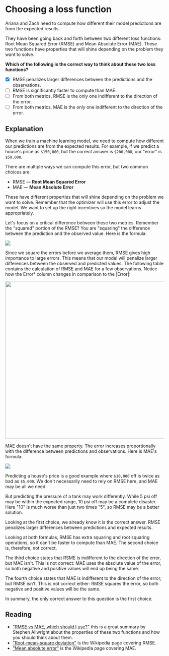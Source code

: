 # Choosing a loss function

Ariana and Zach need to compute how different their model predictions are from the expected results.

They have been going back and forth between two different loss functions: Root Mean Squared Error (RMSE) and Mean Absolute Error (MAE). These two functions have properties that will shine depending on the problem they want to solve.

**Which of the following is the correct way to think about these two loss functions?**

- [x] RMSE penalizes larger differences between the predictions and the observations.
- [ ] RMSE is significantly faster to compute than MAE.
- [ ] From both metrics, RMSE is the only one indifferent to the direction of the error.
- [ ] From both metrics, MAE is the only one indifferent to the direction of the error.

## Explanation

When we train a machine learning model, we need to compute how different our predictions are from the expected results. For example, if we predict a house's price as `$150,000`, but the correct answer is `$200,000`, our "error" is `$50,000`.

There are multiple ways we can compute this error, but two common choices are:

- RMSE — **Root Mean Squared Error**
- MAE — **Mean Absolute Error**

These have different properties that will shine depending on the problem we want to solve. Remember that the optimizer will use this error to adjust the model. We want to set up the right incentives so the model learns appropriately.

Let's focus on a critical difference between these two metrics. Remember the "squared" portion of the RMSE? You are "squaring" the difference between the prediction and the observed value. Here is the formula:

![](https://user-images.githubusercontent.com/1126730/170704538-41528db5-fcb0-4fe9-bdf1-e3af1880ddc9.png)

Since we square the errors before we average them, RMSE gives high importance to large errors. This means that our model will penalize larger differences between the observed and predicted values. The following table contains the calculation of RMSE and MAE for a few observations. Notice how the Error² column changes in comparison to the |Error|:

<img src='https://user-images.githubusercontent.com/1126730/170705158-d2943d25-30e4-44aa-a96b-dff8b9c36554.png' width='800' height='500'/>

MAE doesn't have the same property. The error increases proportionally with the difference between predictions and observations. Here is MAE's formula:

![](https://user-images.githubusercontent.com/1126730/170704910-4204daf4-9b5a-46c6-bbc7-4ce65df4eff1.png)

Predicting a house's price is a good example where `$10,000` off is twice as bad as `$5,000`. We don't necessarily need to rely on RMSE here, and MAE may be all we need.

But predicting the pressure of a tank may work differently. While 5 psi off may be within the expected range, 10 psi off may be a complete disaster. Here "10" is much worse than just two times "5", so RMSE may be a better solution.

Looking at the first choice, we already know it is the correct answer. RMSE penalizes larger differences between predictions and expected results.

Looking at both formulas, RMSE has extra squaring and root squaring operations, so it can't be faster to compute than MAE. The second choice is, therefore, not correct.

The third choice states that RSME is indifferent to the direction of the error, but MAE isn't. This is not correct: MAE uses the absolute value of the error, so both negative and positive values will end up being the same.

The fourth choice states that MAE is indifferent to the direction of the error, but RMSE isn't. This is not correct either: RMSE squares the error, so both negative and positive values will be the same.

In summary, the only correct answer to this question is the first choice.

## Reading

- ["RMSE vs MAE, which should I use?"](https://stephenallwright.com/rmse-vs-mae/) this is a great summary by Stephen Allwright about the properties of these two functions and how you should think about them.
- ["Root-mean-square deviation"](https://en.wikipedia.org/wiki/Root-mean-square_deviation) is the Wikipedia page covering RMSE.
- ["Mean absolute error"](https://en.wikipedia.org/wiki/Mean_absolute_error) is the Wikipedia page covering MAE.